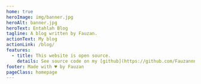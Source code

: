 ```yaml
---
home: true
heroImage: img/banner.jpg
heroAlt: banner.jpg
heroText: Entahlah Blog
tagline: A blog written by Fauzan.
actionText: My blog
actionLink: /blog/
features:
  - title: This website is open source.
    details: See source code on my [github](https://github.com/Fauzannnnh/eenthlh.xyz)
footer: Made with ♥️ by Fauzan
pageClass: homepage
---
```

